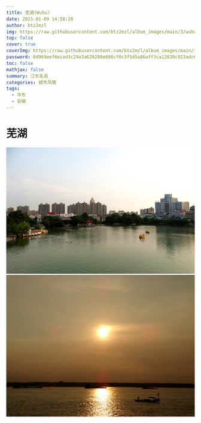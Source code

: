 ```yaml
---
title: 芜湖(Wuhu)
date: 2021-01-09 14:58:28
author: btz2mzl
img: https://raw.githubusercontent.com/btz2mzl/album_images/main/3/wuhu_1.jpg
top: false
cover: true
coverImg: https://raw.githubusercontent.com/btz2mzl/album_images/main/3/wuhu_1.jpg
password: 8d969eef6ecad3c29a3a629280e686cf0c3f5d5a86aff3ca12020c923adc6c92
toc: false
mathjax: false
summary: 江东名邑
categories: 城市风情
tags:
  - 华东
  - 安徽
---
```

# 芜湖
![黄昏中的镜湖](https://raw.githubusercontent.com/btz2mzl/album_images/main/3/wuhu_1.jpg)
![长江上的日落别有一般滋味](https://raw.githubusercontent.com/btz2mzl/album_images/main/3/wuhu_2.jpg)